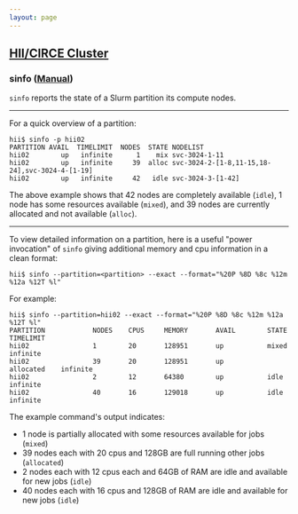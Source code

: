 ```yaml
---
layout: page
---
```


## [HII/CIRCE Cluster](/pages/hii-rc.html)

### sinfo ([Manual](http://slurm.schedmd.com/sinfo.html))

`sinfo` reports the state of a Slurm partition its compute nodes.

---

For a quick overview of a partition:

```
hii$ sinfo -p hii02
PARTITION AVAIL  TIMELIMIT  NODES  STATE NODELIST
hii02        up   infinite      1    mix svc-3024-1-11
hii02        up   infinite     39  alloc svc-3024-2-[1-8,11-15,18-24],svc-3024-4-[1-19]
hii02        up   infinite     42   idle svc-3024-3-[1-42]
```

The above example shows that 42 nodes are completely available (`idle`), 1 node has some resources available
(`mixed`), and 39 nodes are currently allocated and not available (`alloc`).

---

To view detailed information on a partition, here is a useful "power invocation" of `sinfo` giving
additional memory and cpu information in a clean format:

```
hii$ sinfo --partition=<partition> --exact --format="%20P %8D %8c %12m %12a %12T %l"
```

For example:

```
hii$ sinfo --partition=hii02 --exact --format="%20P %8D %8c %12m %12a %12T %l"
PARTITION            NODES    CPUS     MEMORY       AVAIL        STATE        TIMELIMIT
hii02                1        20       128951       up           mixed        infinite
hii02                39       20       128951       up           allocated    infinite
hii02                2        12       64380        up           idle         infinite
hii02                40       16       129018       up           idle         infinite
```

The example command's output indicates:

- 1 node is partially allocated with some resources available for jobs (`mixed`)
- 39 nodes each with 20 cpus and 128GB are full running other jobs (`allocated`)
- 2 nodes each with 12 cpus each and 64GB of RAM are idle and available for new jobs (`idle`)
- 40 nodes each with 16 cpus and 128GB of RAM are idle and available for new jobs (`idle`)

